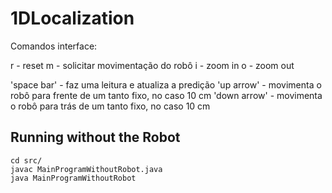 # 1DLocalization

Comandos interface:

r - reset
m - solicitar movimentação do robô
i - zoom in
o - zoom out

'space bar' - faz uma leitura e atualiza a predição
'up arrow' - movimenta o robô para frente de um tanto fixo, no caso 10 cm
'down arrow' - movimenta o robô para trás de um tanto fixo, no caso 10 cm

## Running without the Robot

```
cd src/
javac MainProgramWithoutRobot.java
java MainProgramWithoutRobot
```